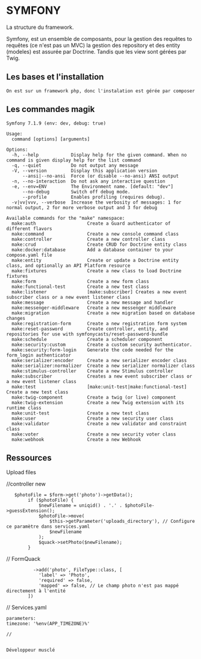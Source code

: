 # SYMFONY
La structure du framework. 

Symfony, est un ensemble de composants, pour la gestion des requêtes to requêtes (ce n'est pas un MVC) la gestion des repository et des entity (modeles) est assurée par Doctrine. 
Tandis que les view sont gérées par Twig. 

## Les bases et l'installation 

    On est sur un framework php, donc l'instalation est gérée par composer 

## Les commandes magik 

    Symfony 7.1.9 (env: dev, debug: true)
    
    Usage:
      command [options] [arguments]
    
    Options:
      -h, --help            Display help for the given command. When no command is given display help for the list command
      -q, --quiet           Do not output any message
      -V, --version         Display this application version
          --ansi|--no-ansi  Force (or disable --no-ansi) ANSI output
      -n, --no-interaction  Do not ask any interactive question
      -e, --env=ENV         The Environment name. [default: "dev"]
          --no-debug        Switch off debug mode.
          --profile         Enables profiling (requires debug).
      -v|vv|vvv, --verbose  Increase the verbosity of messages: 1 for normal output, 2 for more verbose output and 3 for debug
    
    Available commands for the "make" namespace:
      make:auth                   Create a Guard authenticator of different flavors
      make:command                Create a new console command class
      make:controller             Create a new controller class
      make:crud                   Create CRUD for Doctrine entity class
      make:docker:database        Add a database container to your compose.yaml file
      make:entity                 Create or update a Doctrine entity class, and optionally an API Platform resource
      make:fixtures               Create a new class to load Doctrine fixtures
      make:form                   Create a new form class
      make:functional-test        Create a new test class
      make:listener               [make:subscriber] Creates a new event subscriber class or a new event listener class
      make:message                Create a new message and handler
      make:messenger-middleware   Create a new messenger middleware
      make:migration              Create a new migration based on database changes
      make:registration-form      Create a new registration form system
      make:reset-password         Create controller, entity, and repositories for use with symfonycasts/reset-password-bundle
      make:schedule               Create a scheduler component
      make:security:custom        Create a custom security authenticator.
      make:security:form-login    Generate the code needed for the form_login authenticator
      make:serializer:encoder     Create a new serializer encoder class
      make:serializer:normalizer  Create a new serializer normalizer class
      make:stimulus-controller    Create a new Stimulus controller
      make:subscriber             Creates a new event subscriber class or a new event listener class
      make:test                   [make:unit-test|make:functional-test] Create a new test class
      make:twig-component         Create a twig (or live) component
      make:twig-extension         Create a new Twig extension with its runtime class
      make:unit-test              Create a new test class
      make:user                   Create a new security user class
      make:validator              Create a new validator and constraint class
      make:voter                  Create a new security voter class
      make:webhook                Create a new Webhook
    
## Ressources 

Upload files

//controller new

       $photoFile = $form->get('photo')->getData();
            if ($photoFile) {
                $newFilename = uniqid() . '.' . $photoFile->guessExtension();
                $photoFile->move(
                    $this->getParameter('uploads_directory'), // Configure ce paramètre dans services.yaml
                    $newFilename
                );
                $quack->setPhoto($newFilename);
            }

// FormQuack 

              ->add('photo', FileType::class, [
                'label' => 'Photo',
                'required' => false,
                'mapped' => false, // Le champ photo n'est pas mappé directement à l'entité
            ])

// Services.yaml

    parameters:
    timezone: '%env(APP_TIMEZONE)%'

    //
    

    Développeur musclé

